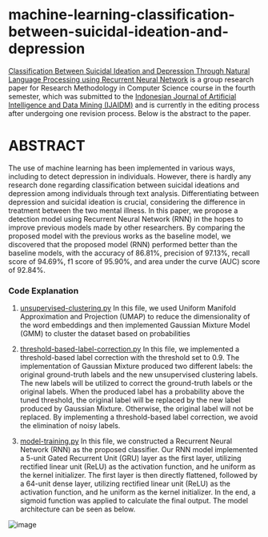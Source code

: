 # machine-learning-classification-between-suicidal-ideation-and-depression

[Classification Between Suicidal Ideation and Depression Through Natural Language Processing using Recurrent Neural Network](https://github.com/rhe-naldy/machine-learning-classification-between-suicidal-ideation-and-depression/blob/main/Classification%20Between%20Suicidal%20Ideation%20and%20Depression%20Through%20Natural%20Language%20Processing%20Using%20Recurrent%20Neural%20Network.pdf) is a group research paper for Research Methodology in Computer Science course in the fourth semester, which was submitted to the [Indonesian Journal of Artificial Intelligence and Data Mining (IJAIDM)](https://ejournal.uin-suska.ac.id/index.php/IJAIDM/index) and is currently in the editing process after undergoing one revision process. Below is the abstract to the paper.

# ABSTRACT
The use of machine learning has been implemented in various ways, including to detect depression in individuals. However, there is hardly any research done regarding classification between suicidal ideations and depression among individuals through text analysis. Differentiating between depression and suicidal ideation is crucial, considering the difference in treatment between the two mental illness. In this paper, we propose a detection model using Recurrent Neural Network (RNN) in the hopes to improve previous models made by other researchers. By comparing the proposed model with the previous works as the baseline model, we discovered that the proposed model (RNN) performed better than the baseline models, with the accuracy of 86.81%, precision of 97.13%, recall score of 94.69%, f1 score of 95.90%, and area under the curve (AUC) score of 92.84%.

### Code Explanation
1. [unsupervised-clustering.py](https://github.com/rhe-naldy/machine-learning-classification-between-suicidal-ideation-and-depression/blob/main/unsupervised-clustering.py)
In this file, we used Uniform Manifold Approximation and Projection (UMAP) to reduce the dimensionality of the word embeddings and then implemented Gaussian Mixture Model (GMM) to cluster the dataset based on probabilities

2. [threshold-based-label-correction.py](https://github.com/rhe-naldy/machine-learning-classification-between-suicidal-ideation-and-depression/blob/main/threshold-based-label-correction.py)
In this file, we implemented a threshold-based label correction with the threshold set to 0.9. The implementation of Gaussian Mixture produced two different labels: the original ground-truth labels and the new unsupervised clustering labels. The new labels will be utilized to correct the ground-truth labels or the original labels. When the produced label has a probability above the tuned threshold, the original label will be replaced by the new label produced by Gaussian Mixture. Otherwise, the original label will not be replaced. By implementing a threshold-based label correction, we avoid the elimination of noisy labels.

3. [model-training.py](https://github.com/rhe-naldy/machine-learning-classification-between-suicidal-ideation-and-depression/blob/main/model-training.py)
In this file, we constructed a Recurrent Neural Network (RNN) as the proposed classifier. Our RNN model implemented a 5-unit Gated Recurrent Unit (GRU) layer as the first layer, utilizing rectified linear unit (ReLU) as the activation function, and he uniform as the kernel initializer. The first layer is then directly flattened, followed by a 64-unit dense layer, utilizing rectified linear unit (ReLU) as the activation function, and he uniform as the kernel initializer. In the end, a sigmoid function was applied to calculate the final output. The model architecture can be seen as below.

![image](https://user-images.githubusercontent.com/45966986/197165614-c9c4dd27-8a0b-4c95-88f0-0089c0480d8e.png)
